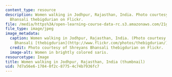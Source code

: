 ```yaml
---
content_type: resource
description: Women walking in Jodhpur, Rajasthan, India. Photo courtesy of Shreyans
  Bhansali thebigdurian on Flickr.
file: /media/https%3A/open-learning-course-data-rc.s3.amazonaws.com/21g-041-topics-in-south-asian-literature-and-culture-fall-2004/7d7a56e617840f2c87754c74b7936fc7_21g-041f04-th.jpg
file_type: image/jpeg
image_metadata:
  caption: Women walking in Jodhpur, Rajasthan, India. (Photo courtesy of Shreyans
    Bhansali [thebigdurian](http://www.flickr.com/photos/thebigdurian/) on Flickr.)
  credit: Photo courtesy of Shreyans Bhansali thebigdurian on Flickr.
  image-alt: Women in brightly colored saris.
resourcetype: Image
title: Women walking in Jodhpur, Rajasthan, India (thumbnail)
uid: 7d7a56e6-1784-0f2c-8775-4c74b7936fc7
---
```

